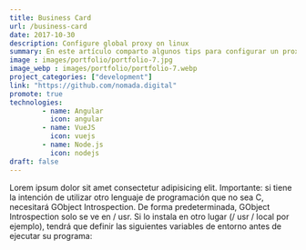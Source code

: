 ```yaml
---
title: Business Card
url: /business-card
date: 2017-10-30
description: Configure global proxy on linux
summary: En este artículo comparto algunos tips para configurar un proxy global en sistemas operativos GNU/Linux
image : images/portfolio/portfolio-7.jpg
image_webp : images/portfolio/portfolio-7.webp
project_categories: ["development"]
link: "https://github.com/nomada.digital"
promote: true
technologies:
        - name: Angular
          icon: angular
        - name: VueJS
          icon: vuejs      
        - name: Node.js
          icon: nodejs
draft: false
---
```


Lorem ipsum dolor sit amet consectetur adipisicing elit. Importante: si tiene la intención de utilizar otro lenguaje de programación que no sea C, necesitará GObject Introspection. De forma predeterminada, GObject Introspection solo se ve en / usr. Si lo instala en otro lugar (/ usr / local por ejemplo), tendrá que definir las siguientes variables de entorno antes de ejecutar su programa:
